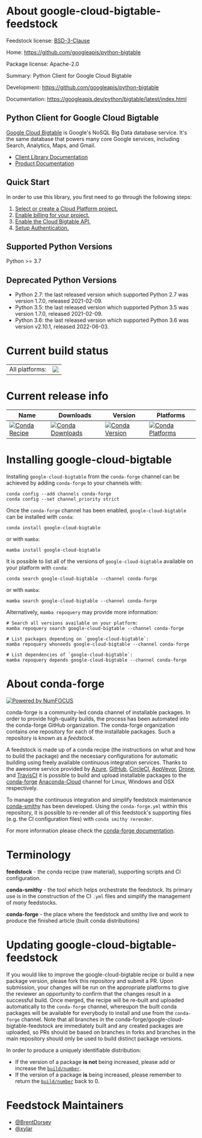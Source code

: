 About google-cloud-bigtable-feedstock
=====================================

Feedstock license: [BSD-3-Clause](https://github.com/conda-forge/google-cloud-bigtable-feedstock/blob/main/LICENSE.txt)

Home: https://github.com/googleapis/python-bigtable

Package license: Apache-2.0

Summary: Python Client for Google Cloud Bigtable

Development: https://github.com/googleapis/python-bigtable

Documentation: https://googleapis.dev/python/bigtable/latest/index.html

Python Client for Google Cloud Bigtable
-------------------------

[Google Cloud Bigtable](https://cloud.google.com/bigtable) is Google's NoSQL Big Data database service. It's the
same database that powers many core Google services, including Search,
Analytics, Maps, and Gmail.

- [Client Library Documentation](https://googleapis.github.io/google-cloud-python/latest/bigtable/usage.html)
- [Product Documentation](https://cloud.google.com/bigtable/docs)

Quick Start
-----------

In order to use this library, you first need to go through the following steps:

1. [Select or create a Cloud Platform project.](https://console.cloud.google.com/project)
2. [Enable billing for your project.](https://cloud.google.com/billing/docs/how-to/modify-project#enable_billing_for_a_project)
3. [Enable the Cloud Bigtable API.](https://cloud.google.com/bigtable)
4. [Setup Authentication.](https://googleapis.github.io/google-cloud-python/latest/core/auth.html)

Supported Python Versions
-------------------------
Python >= 3.7

Deprecated Python Versions
-------------------------
* Python 2.7: the last released version which supported Python 2.7 was version 1.7.0, released 2021-02-09.
* Python 3.5: the last released version which supported Python 3.5 was version 1.7.0, released 2021-02-09.
* Python 3.6: the last released version which supported Python 3.6 was version v2.10.1, released 2022-06-03.


Current build status
====================


<table><tr><td>All platforms:</td>
    <td>
      <a href="https://dev.azure.com/conda-forge/feedstock-builds/_build/latest?definitionId=6615&branchName=main">
        <img src="https://dev.azure.com/conda-forge/feedstock-builds/_apis/build/status/google-cloud-bigtable-feedstock?branchName=main">
      </a>
    </td>
  </tr>
</table>

Current release info
====================

| Name | Downloads | Version | Platforms |
| --- | --- | --- | --- |
| [![Conda Recipe](https://img.shields.io/badge/recipe-google--cloud--bigtable-green.svg)](https://anaconda.org/conda-forge/google-cloud-bigtable) | [![Conda Downloads](https://img.shields.io/conda/dn/conda-forge/google-cloud-bigtable.svg)](https://anaconda.org/conda-forge/google-cloud-bigtable) | [![Conda Version](https://img.shields.io/conda/vn/conda-forge/google-cloud-bigtable.svg)](https://anaconda.org/conda-forge/google-cloud-bigtable) | [![Conda Platforms](https://img.shields.io/conda/pn/conda-forge/google-cloud-bigtable.svg)](https://anaconda.org/conda-forge/google-cloud-bigtable) |

Installing google-cloud-bigtable
================================

Installing `google-cloud-bigtable` from the `conda-forge` channel can be achieved by adding `conda-forge` to your channels with:

```
conda config --add channels conda-forge
conda config --set channel_priority strict
```

Once the `conda-forge` channel has been enabled, `google-cloud-bigtable` can be installed with `conda`:

```
conda install google-cloud-bigtable
```

or with `mamba`:

```
mamba install google-cloud-bigtable
```

It is possible to list all of the versions of `google-cloud-bigtable` available on your platform with `conda`:

```
conda search google-cloud-bigtable --channel conda-forge
```

or with `mamba`:

```
mamba search google-cloud-bigtable --channel conda-forge
```

Alternatively, `mamba repoquery` may provide more information:

```
# Search all versions available on your platform:
mamba repoquery search google-cloud-bigtable --channel conda-forge

# List packages depending on `google-cloud-bigtable`:
mamba repoquery whoneeds google-cloud-bigtable --channel conda-forge

# List dependencies of `google-cloud-bigtable`:
mamba repoquery depends google-cloud-bigtable --channel conda-forge
```


About conda-forge
=================

[![Powered by
NumFOCUS](https://img.shields.io/badge/powered%20by-NumFOCUS-orange.svg?style=flat&colorA=E1523D&colorB=007D8A)](https://numfocus.org)

conda-forge is a community-led conda channel of installable packages.
In order to provide high-quality builds, the process has been automated into the
conda-forge GitHub organization. The conda-forge organization contains one repository
for each of the installable packages. Such a repository is known as a *feedstock*.

A feedstock is made up of a conda recipe (the instructions on what and how to build
the package) and the necessary configurations for automatic building using freely
available continuous integration services. Thanks to the awesome service provided by
[Azure](https://azure.microsoft.com/en-us/services/devops/), [GitHub](https://github.com/),
[CircleCI](https://circleci.com/), [AppVeyor](https://www.appveyor.com/),
[Drone](https://cloud.drone.io/welcome), and [TravisCI](https://travis-ci.com/)
it is possible to build and upload installable packages to the
[conda-forge](https://anaconda.org/conda-forge) [Anaconda-Cloud](https://anaconda.org/)
channel for Linux, Windows and OSX respectively.

To manage the continuous integration and simplify feedstock maintenance
[conda-smithy](https://github.com/conda-forge/conda-smithy) has been developed.
Using the ``conda-forge.yml`` within this repository, it is possible to re-render all of
this feedstock's supporting files (e.g. the CI configuration files) with ``conda smithy rerender``.

For more information please check the [conda-forge documentation](https://conda-forge.org/docs/).

Terminology
===========

**feedstock** - the conda recipe (raw material), supporting scripts and CI configuration.

**conda-smithy** - the tool which helps orchestrate the feedstock.
                   Its primary use is in the construction of the CI ``.yml`` files
                   and simplify the management of *many* feedstocks.

**conda-forge** - the place where the feedstock and smithy live and work to
                  produce the finished article (built conda distributions)


Updating google-cloud-bigtable-feedstock
========================================

If you would like to improve the google-cloud-bigtable recipe or build a new
package version, please fork this repository and submit a PR. Upon submission,
your changes will be run on the appropriate platforms to give the reviewer an
opportunity to confirm that the changes result in a successful build. Once
merged, the recipe will be re-built and uploaded automatically to the
`conda-forge` channel, whereupon the built conda packages will be available for
everybody to install and use from the `conda-forge` channel.
Note that all branches in the conda-forge/google-cloud-bigtable-feedstock are
immediately built and any created packages are uploaded, so PRs should be based
on branches in forks and branches in the main repository should only be used to
build distinct package versions.

In order to produce a uniquely identifiable distribution:
 * If the version of a package **is not** being increased, please add or increase
   the [``build/number``](https://docs.conda.io/projects/conda-build/en/latest/resources/define-metadata.html#build-number-and-string).
 * If the version of a package **is** being increased, please remember to return
   the [``build/number``](https://docs.conda.io/projects/conda-build/en/latest/resources/define-metadata.html#build-number-and-string)
   back to 0.

Feedstock Maintainers
=====================

* [@BrentDorsey](https://github.com/BrentDorsey/)
* [@xylar](https://github.com/xylar/)

